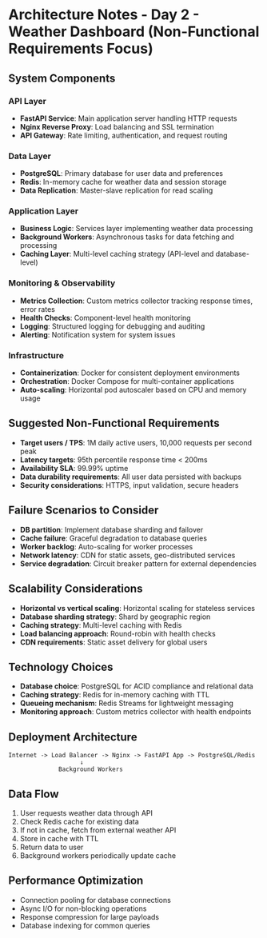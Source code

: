 # Architecture Notes - Day 2 - Weather Dashboard (Non-Functional Requirements Focus)

## System Components

### API Layer
- **FastAPI Service**: Main application server handling HTTP requests
- **Nginx Reverse Proxy**: Load balancing and SSL termination
- **API Gateway**: Rate limiting, authentication, and request routing

### Data Layer
- **PostgreSQL**: Primary database for user data and preferences
- **Redis**: In-memory cache for weather data and session storage
- **Data Replication**: Master-slave replication for read scaling

### Application Layer
- **Business Logic**: Services layer implementing weather data processing
- **Background Workers**: Asynchronous tasks for data fetching and processing
- **Caching Layer**: Multi-level caching strategy (API-level and database-level)

### Monitoring & Observability
- **Metrics Collection**: Custom metrics collector tracking response times, error rates
- **Health Checks**: Component-level health monitoring
- **Logging**: Structured logging for debugging and auditing
- **Alerting**: Notification system for system issues

### Infrastructure
- **Containerization**: Docker for consistent deployment environments
- **Orchestration**: Docker Compose for multi-container applications
- **Auto-scaling**: Horizontal pod autoscaler based on CPU and memory usage

## Suggested Non-Functional Requirements
- **Target users / TPS**: 1M daily active users, 10,000 requests per second peak
- **Latency targets**: 95th percentile response time < 200ms
- **Availability SLA**: 99.99% uptime
- **Data durability requirements**: All user data persisted with backups
- **Security considerations**: HTTPS, input validation, secure headers

## Failure Scenarios to Consider
- **DB partition**: Implement database sharding and failover
- **Cache failure**: Graceful degradation to database queries
- **Worker backlog**: Auto-scaling for worker processes
- **Network latency**: CDN for static assets, geo-distributed services
- **Service degradation**: Circuit breaker pattern for external dependencies

## Scalability Considerations
- **Horizontal vs vertical scaling**: Horizontal scaling for stateless services
- **Database sharding strategy**: Shard by geographic region
- **Caching strategy**: Multi-level caching with Redis
- **Load balancing approach**: Round-robin with health checks
- **CDN requirements**: Static asset delivery for global users

## Technology Choices
- **Database choice**: PostgreSQL for ACID compliance and relational data
- **Caching strategy**: Redis for in-memory caching with TTL
- **Queueing mechanism**: Redis Streams for lightweight messaging
- **Monitoring approach**: Custom metrics collector with health endpoints

## Deployment Architecture
```
Internet -> Load Balancer -> Nginx -> FastAPI App -> PostgreSQL/Redis
                    ↓
              Background Workers
```

## Data Flow
1. User requests weather data through API
2. Check Redis cache for existing data
3. If not in cache, fetch from external weather API
4. Store in cache with TTL
5. Return data to user
6. Background workers periodically update cache

## Performance Optimization
- Connection pooling for database connections
- Async I/O for non-blocking operations
- Response compression for large payloads
- Database indexing for common queries
